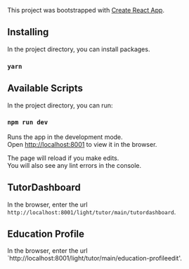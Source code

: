 This project was bootstrapped with [Create React App](https://github.com/facebook/create-react-app).

## Installing

In the project directory, you  can install packages.

### `yarn`

## Available Scripts

In the project directory, you can run:

### `npm run dev`

Runs the app in the development mode.<br />
Open [http://localhost:8001](http://localhost:8001) to view it in the browser.

The page will reload if you make edits.<br />
You will also see any lint errors in the console.

## TutorDashboard

In the browser, enter the url `http://localhost:8001/light/tutor/main/tutordashboard`.

## Education Profile

In the browser, enter the url `http://localhost:8001/light/tutor/main/education-profileedit'.
